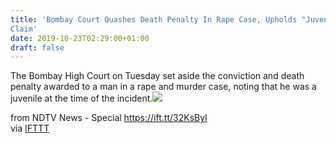 ```yaml
---
title: 'Bombay Court Quashes Death Penalty In Rape Case, Upholds "Juvenile"
Claim'
date: 2019-10-23T02:29:00+01:00
draft: false
---
```


The Bombay High Court on Tuesday set aside the conviction and death penalty awarded to a man in a rape and murder case, noting that he was a juvenile at the time of the incident.![](http://feeds.feedburner.com/~r/NDTV-LatestNews/~4/5tfXXHXmqHs)  
  
from NDTV News - Special https://ift.tt/32KsByI  
via [IFTTT](https://ifttt.com/?ref=da&site=blogger)